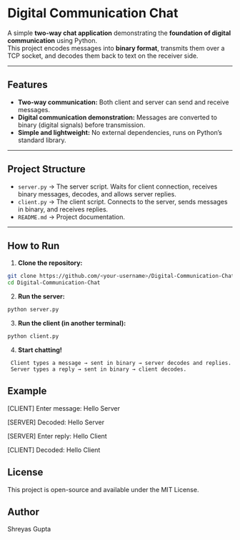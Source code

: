 # Digital Communication Chat

A simple **two-way chat application** demonstrating the **foundation of digital communication** using Python.  
This project encodes messages into **binary format**, transmits them over a TCP socket, and decodes them back to text on the receiver side.

---

## Features
- **Two-way communication:** Both client and server can send and receive messages.
- **Digital communication demonstration:** Messages are converted to binary (digital signals) before transmission.
- **Simple and lightweight:** No external dependencies, runs on Python’s standard library.

---

## Project Structure
- `server.py` → The server script. Waits for client connection, receives binary messages, decodes, and allows server replies.
- `client.py` → The client script. Connects to the server, sends messages in binary, and receives replies.
- `README.md` → Project documentation.

---

## How to Run

1. **Clone the repository:**
```bash
git clone https://github.com/<your-username>/Digital-Communication-Chat.git
cd Digital-Communication-Chat
```
2. **Run the server:**
```bash
python server.py
```
3. **Run the client (in another terminal):**
```bash
python client.py
```
4. **Start chatting!**
```
 Client types a message → sent in binary → server decodes and replies.
 Server types a reply → sent in binary → client decodes.
```

## Example

[CLIENT] Enter message: Hello Server

[SERVER] Decoded: Hello Server

[SERVER] Enter reply: Hello Client

[CLIENT] Decoded: Hello Client


## License

This project is open-source and available under the MIT License.

## Author

Shreyas Gupta
